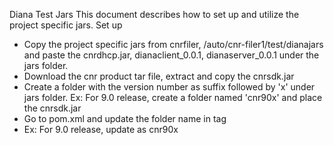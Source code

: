 Diana Test Jars
This document describes how to set up and utilize the project specific jars. 
Set up
* Copy the project specific jars from cnrfiler, /auto/cnr-filer1/test/dianajars and paste the cnrdhcp.jar, dianaclient_0.0.1, dianaserver_0.0.1 under the jars folder.
* Download the cnr product tar file, extract and copy the cnrsdk.jar
* Create a folder with the version number as suffix followed by 'x' under jars folder.
	Ex: For 9.0 release, create a folder named 'cnr90x' and place the cnrsdk.jar
* Go to pom.xml and update the folder name in <cnrfolder> tag
* Ex: For 9.0 release, update as <cnrfolder>cnr90x</cnrfolder>
